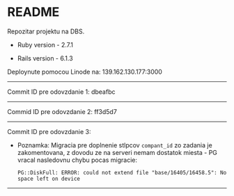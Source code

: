 # README

Repozitar projektu na DBS.

* Ruby version - 2.7.1

* Rails version - 6.1.3


Deploynute pomocou Linode na: 139.162.130.177:3000

---

Commit ID pre odovzdanie 1: dbeafbc

---

Commid ID pre odovzdanie 2: ff3d5d7

---

Commit ID pre odovzdanie 3:

- Poznamka: Migracia pre doplnenie stlpcov `compant_id` zo zadania je zakomentovana, z dovodu ze na serveri nemam dostatok miesta - PG vracal nasledovnu chybu pocas migracie:

	`PG::DiskFull: ERROR: could not extend file "base/16405/16458.5": No space left on device`

---
